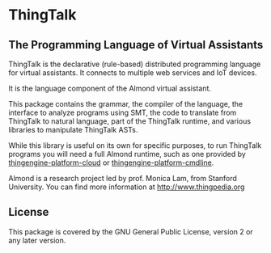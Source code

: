 # ThingTalk

## The Programming Language of Virtual Assistants

ThingTalk is the declarative (rule-based) distributed programming
language for virtual assistants. It connects to multiple web services
and IoT devices.

It is the language component of the Almond virtual assistant.

This package contains the grammar, the compiler of the language,
the interface to analyze programs using SMT, the code to translate
from ThingTalk to natural language, part of the ThingTalk runtime,
and various libraries to manipulate ThingTalk ASTs.

While this library is useful on its own for specific purposes, to
run ThingTalk programs you will need a full Almond runtime, such
as one provided by [thingengine-platform-cloud](thingengine-platform-cloud)
or [thingengine-platform-cmdline](thingengine-platform-cmdline).

Almond is a research project led by prof. Monica Lam,
from Stanford University.  You can find more information at
http://www.thingpedia.org

## License

This package is covered by the GNU General Public License, version 2
or any later version.
